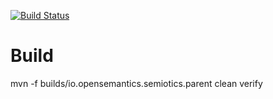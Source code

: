 [![Build Status](https://travis-ci.org/CoastalHacking/semiotics-main.svg?branch=develop)](https://travis-ci.org/CoastalHacking/semiotics-main)

# Build
 mvn -f builds/io.opensemantics.semiotics.parent clean verify